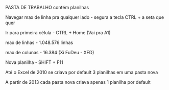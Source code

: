 PASTA DE TRABALHO contém planilhas

Navegar max de linha pra qualquer lado - segura a tecla CTRL + a seta que quer

Ir para primeira célula - CTRL + Home (Vai pra A1)

max de linhas - 1.048.576 linhas

max de colunas - 16.384 (Xi FuDeu - XFD)

Nova planilha - SHIFT + F11

Até o Excel de 2010 se criava por default 3 planilhas em uma pasta nova

A partir de 2013 cada pasta nova criava apenas 1 planilha por default

